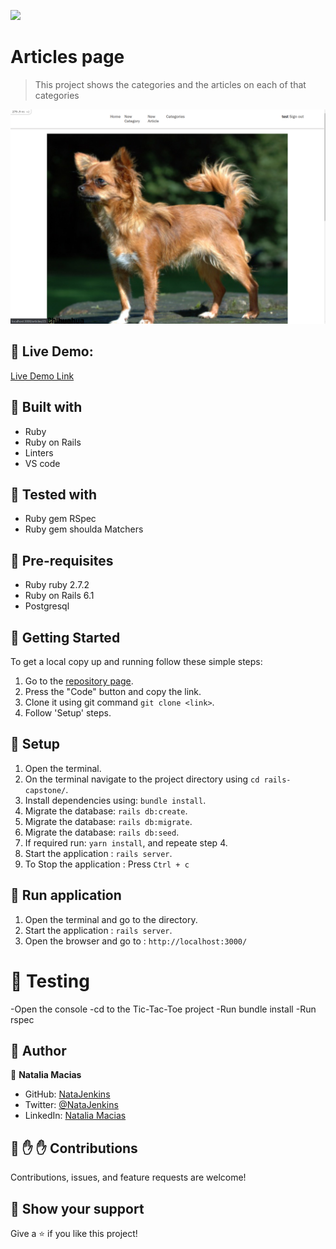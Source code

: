 ![](https://img.shields.io/badge/Microverse-blueviolet)

# Articles page

> This project shows the categories and the articles on each of that categories

![screenshot](app\assets\images\preview.png)
## :red_circle: Live Demo:

[Live Demo Link](https://rails-capstone-nat.herokuapp.com/)

## :hammer: Built with

- Ruby
- Ruby on Rails
- Linters
- VS code

## :hammer: Tested with

- Ruby gem RSpec
- Ruby gem shoulda Matchers

## 📝 Pre-requisites

- Ruby ruby 2.7.2
- Ruby on Rails 6.1
- Postgresql


## :construction_worker: Getting Started

To get a local copy up and running follow these simple steps:

1. Go to the [repository page](https://github.com/NataJenkins/rails-capstone).
2. Press the "Code" button and copy the link.
3. Clone it using git command `git clone <link>`.
4. Follow 'Setup' steps.

## 📝 Setup

1. Open the terminal.
2. On the terminal navigate to the project directory using `cd rails-capstone/`.
3. Install dependencies using: `bundle install`.
4. Migrate the database: `rails db:create`.
5. Migrate the database: `rails db:migrate`.
6. Migrate the database: `rails db:seed`.
7. If required run: `yarn install`, and repeate step 4.
8. Start the application : `rails server`.
9. To Stop the application : Press `Ctrl + c`

## 📝 Run application

1. Open the terminal and go to the directory.
2. Start the application : `rails server`.
3. Open the browser and go to : `http://localhost:3000/`

# 📝 Testing
-Open the console
-cd to the Tic-Tac-Toe project
-Run bundle install
-Run rspec

## :bust_in_silhouette: Author

👤 **Natalia Macias**

- GitHub: [NataJenkins](https://github.com/NataJenkins) 
- Twitter: [@NataJenkins](https://twitter.com/NataJenkins)
- LinkedIn: [Natalia Macias](https://www.linkedin.com/in/natalia-macias96/ )

## 🤝 :raised_hand: :raised_hand: Contributions

Contributions, issues, and feature requests are welcome!

## :muscle: Show your support

Give a ⭐️ if you like this project!
